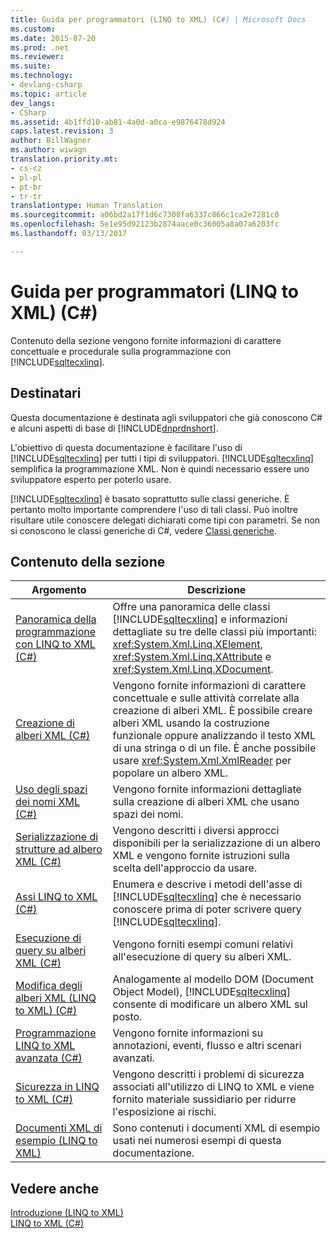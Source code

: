```yaml
---
title: Guida per programmatori (LINQ to XML) (C#) | Microsoft Docs
ms.custom: 
ms.date: 2015-07-20
ms.prod: .net
ms.reviewer: 
ms.suite: 
ms.technology:
- devlang-csharp
ms.topic: article
dev_langs:
- CSharp
ms.assetid: 4b1ffd10-ab81-4a0d-a0ca-e9876478d924
caps.latest.revision: 3
author: BillWagner
ms.author: wiwagn
translation.priority.mt:
- cs-cz
- pl-pl
- pt-br
- tr-tr
translationtype: Human Translation
ms.sourcegitcommit: a06bd2a17f1d6c7308fa6337c866c1ca2e7281c0
ms.openlocfilehash: 5e1e95d92123b2874aace0c36005a8a07a6203fc
ms.lasthandoff: 03/13/2017

---
```

# <a name="programming-guide-linq-to-xml-c"></a>Guida per programmatori (LINQ to XML) (C#)
Contenuto della sezione vengono fornite informazioni di carattere concettuale e procedurale sulla programmazione con [!INCLUDE[sqltecxlinq](../../../../csharp/programming-guide/concepts/linq/includes/sqltecxlinq_md.md)].  
  
## <a name="who-should-read-this-documentation"></a>Destinatari  
 Questa documentazione è destinata agli sviluppatori che già conoscono C# e alcuni aspetti di base di [!INCLUDE[dnprdnshort](../../../../csharp/getting-started/includes/dnprdnshort_md.md)].  
  
 L'obiettivo di questa documentazione è facilitare l'uso di [!INCLUDE[sqltecxlinq](../../../../csharp/programming-guide/concepts/linq/includes/sqltecxlinq_md.md)] per tutti i tipi di sviluppatori. [!INCLUDE[sqltecxlinq](../../../../csharp/programming-guide/concepts/linq/includes/sqltecxlinq_md.md)] semplifica la programmazione XML. Non è quindi necessario essere uno sviluppatore esperto per poterlo usare.  
  
 [!INCLUDE[sqltecxlinq](../../../../csharp/programming-guide/concepts/linq/includes/sqltecxlinq_md.md)] è basato soprattutto sulle classi generiche. È pertanto molto importante comprendere l'uso di tali classi. Può inoltre risultare utile conoscere delegati dichiarati come tipi con parametri. Se non si conoscono le classi generiche di C#, vedere [Classi generiche](../../../../csharp/programming-guide/generics/generic-classes.md).  
  
## <a name="in-this-section"></a>Contenuto della sezione  
  
|Argomento|Descrizione|  
|-----------|-----------------|  
|[Panoramica della programmazione con LINQ to XML (C#)](../../../../csharp/programming-guide/concepts/linq/linq-to-xml-programming-overview.md)|Offre una panoramica delle classi [!INCLUDE[sqltecxlinq](../../../../csharp/programming-guide/concepts/linq/includes/sqltecxlinq_md.md)] e informazioni dettagliate su tre delle classi più importanti: <xref:System.Xml.Linq.XElement>, <xref:System.Xml.Linq.XAttribute> e <xref:System.Xml.Linq.XDocument>.|  
|[Creazione di alberi XML (C#)](../../../../csharp/programming-guide/concepts/linq/creating-xml-trees.md)|Vengono fornite informazioni di carattere concettuale e sulle attività correlate alla creazione di alberi XML. È possibile creare alberi XML usando la costruzione funzionale oppure analizzando il testo XML di una stringa o di un file. È anche possibile usare <xref:System.Xml.XmlReader> per popolare un albero XML.|  
|[Uso degli spazi dei nomi XML (C#)](../../../../csharp/programming-guide/concepts/linq/working-with-xml-namespaces.md)|Vengono fornite informazioni dettagliate sulla creazione di alberi XML che usano spazi dei nomi.|  
|[Serializzazione di strutture ad albero XML (C#)](../../../../csharp/programming-guide/concepts/linq/serializing-xml-trees.md)|Vengono descritti i diversi approcci disponibili per la serializzazione di un albero XML e vengono fornite istruzioni sulla scelta dell'approccio da usare.|  
|[Assi LINQ to XML (C#)](../../../../csharp/programming-guide/concepts/linq/linq-to-xml-axes.md)|Enumera e descrive i metodi dell'asse di [!INCLUDE[sqltecxlinq](../../../../csharp/programming-guide/concepts/linq/includes/sqltecxlinq_md.md)] che è necessario conoscere prima di poter scrivere query [!INCLUDE[sqltecxlinq](../../../../csharp/programming-guide/concepts/linq/includes/sqltecxlinq_md.md)].|  
|[Esecuzione di query su alberi XML (C#)](../../../../csharp/programming-guide/concepts/linq/querying-xml-trees.md)|Vengono forniti esempi comuni relativi all'esecuzione di query su alberi XML.|  
|[Modifica degli alberi XML (LINQ to XML) (C#)](../../../../csharp/programming-guide/concepts/linq/modifying-xml-trees-linq-to-xml.md)|Analogamente al modello DOM (Document Object Model), [!INCLUDE[sqltecxlinq](../../../../csharp/programming-guide/concepts/linq/includes/sqltecxlinq_md.md)] consente di modificare un albero XML sul posto.|  
|[Programmazione LINQ to XML avanzata (C#)](../../../../csharp/programming-guide/concepts/linq/advanced-linq-to-xml-programming.md)|Vengono fornite informazioni su annotazioni, eventi, flusso e altri scenari avanzati.|  
|[Sicurezza in LINQ to XML (C#)](../../../../csharp/programming-guide/concepts/linq/linq-to-xml-security.md)|Vengono descritti i problemi di sicurezza associati all'utilizzo di LINQ to XML e viene fornito materiale sussidiario per ridurre l'esposizione ai rischi.|  
|[Documenti XML di esempio (LINQ to XML)](../../../../csharp/programming-guide/concepts/linq/sample-xml-documents-linq-to-xml.md)|Sono contenuti i documenti XML di esempio usati nei numerosi esempi di questa documentazione.|  
  
## <a name="see-also"></a>Vedere anche  
 [Introduzione (LINQ to XML)](../../../../csharp/programming-guide/concepts/linq/getting-started-linq-to-xml.md)   
 [LINQ to XML (C#)](../../../../csharp/programming-guide/concepts/linq/linq-to-xml.md)
